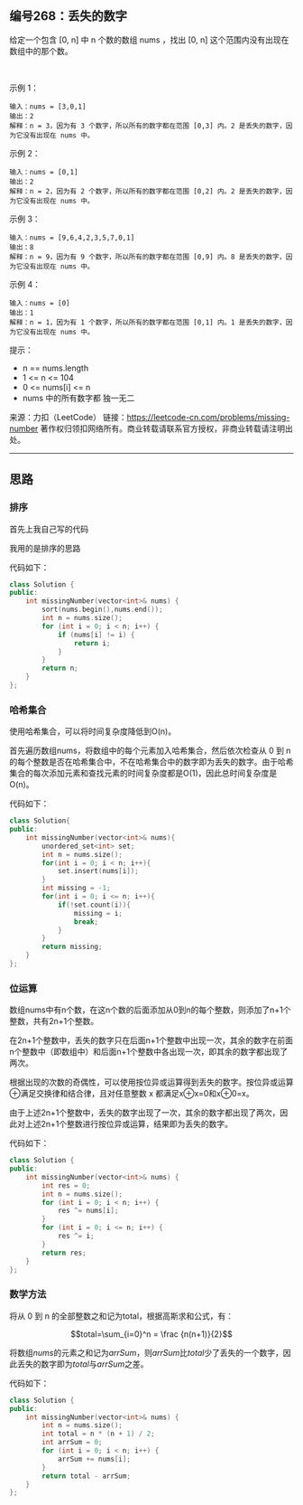 ## 编号268：丢失的数字

给定一个包含 [0, n] 中 n 个数的数组 nums ，找出 [0, n] 这个范围内没有出现在数组中的那个数。

 

示例 1：
```
输入：nums = [3,0,1]
输出：2
解释：n = 3，因为有 3 个数字，所以所有的数字都在范围 [0,3] 内。2 是丢失的数字，因为它没有出现在 nums 中。
```
示例 2：
```
输入：nums = [0,1]
输出：2
解释：n = 2，因为有 2 个数字，所以所有的数字都在范围 [0,2] 内。2 是丢失的数字，因为它没有出现在 nums 中。
```
示例 3：
```
输入：nums = [9,6,4,2,3,5,7,0,1]
输出：8
解释：n = 9，因为有 9 个数字，所以所有的数字都在范围 [0,9] 内。8 是丢失的数字，因为它没有出现在 nums 中。
```
示例 4：
```
输入：nums = [0]
输出：1
解释：n = 1，因为有 1 个数字，所以所有的数字都在范围 [0,1] 内。1 是丢失的数字，因为它没有出现在 nums 中。 
```
提示：

* n == nums.length
* 1 <= n <= 104
* 0 <= nums[i] <= n
* nums 中的所有数字都 独一无二

来源：力扣（LeetCode）
链接：https://leetcode-cn.com/problems/missing-number
著作权归领扣网络所有。商业转载请联系官方授权，非商业转载请注明出处。

---
## 思路

### 排序
首先上我自己写的代码

我用的是排序的思路

代码如下：
```c++
class Solution {
public:
    int missingNumber(vector<int>& nums) {
        sort(nums.begin(),nums.end());
        int n = nums.size();
        for (int i = 0; i < n; i++) {
            if (nums[i] != i) {
                return i;
            }
        }
        return n;
    }
};
```

### 哈希集合

使用哈希集合，可以将时间复杂度降低到O(n)。

首先遍历数组nums，将数组中的每个元素加入哈希集合，然后依次检查从 0 到 n 的每个整数是否在哈希集合中，不在哈希集合中的数字即为丢失的数字。由于哈希集合的每次添加元素和查找元素的时间复杂度都是O(1)，因此总时间复杂度是O(n)。

代码如下：
```c++
class Solution{
public: 
    int missingNumber(vector<int>& nums){
        unordered_set<int> set;
        int n = nums.size();
        for(int i = 0; i < n; i++){
            set.insert(nums[i]);
        }
        int missing = -1;
        for(int i = 0; i <= n; i++){
            if(!set.count(i)){
                missing = i;
                break;
            }
        }
        return missing;
    }
};
```


### 位运算

数组nums中有n个数，在这n个数的后面添加从0到n的每个整数，则添加了n+1个整数，共有2n+1个整数。

在2n+1个整数中，丢失的数字只在后面n+1个整数中出现一次，其余的数字在前面n个整数中（即数组中）和后面n+1个整数中各出现一次，即其余的数字都出现了两次。

根据出现的次数的奇偶性，可以使用按位异或运算得到丢失的数字。按位异或运算⊕满足交换律和结合律，且对任意整数 x 都满足x⊕x=0和x⊕0=x。

由于上述2n+1个整数中，丢失的数字出现了一次，其余的数字都出现了两次，因此对上述2n+1个整数进行按位异或运算，结果即为丢失的数字。

代码如下：
```c++
class Solution {
public:
    int missingNumber(vector<int>& nums) {
        int res = 0;
        int n = nums.size();
        for (int i = 0; i < n; i++) {
            res ^= nums[i];
        }
        for (int i = 0; i <= n; i++) {
            res ^= i;
        }
        return res;
    }
};
```


### 数学方法

将从 0 到 n 的全部整数之和记为total，根据高斯求和公式，有：

$$total=\sum_{i=0}^n = \frac {n(n+1)}{2}$$

将数组$nums$的元素之和记为$arrSum$，则$arrSum$比$total$少了丢失的一个数字，因此丢失的数字即为$total$与$arrSum$之差。




代码如下：
```c++
class Solution {
public:
    int missingNumber(vector<int>& nums) {
        int n = nums.size();
        int total = n * (n + 1) / 2;
        int arrSum = 0;
        for (int i = 0; i < n; i++) {
            arrSum += nums[i];
        }
        return total - arrSum;
    }
};
```